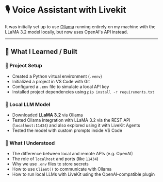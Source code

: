 # 🎙️ Voice Assistant with Livekit 

It was initially set up to use [Ollama](https://ollama.com/) running entirely on my machine with the LLaMA 3.2 model locally, but now uses OpenAI's API instead.

---

## 🚀 What I Learned / Built

### 🔧 Project Setup
- Created a Python virtual environment (`.venv`)
- Initialized a project in VS Code with Git
- Configured a `.env` file to simulate a local API key
- Installed project dependencies using `pip install -r requirements.txt`

### 🧠 Local LLM Model
- Downloaded **LLaMA 3.2** via [Ollama](https://ollama.com/library/llama3.2)
- Tested Ollama integration with LLaMA 3.2 via the REST API (`localhost:11434`) and also explored using it with LiveKit Agents
- Tested the model with custom prompts inside VS Code

### 🧪 What I Understood
- The difference between local and remote APIs (e.g. OpenAI)
- The role of `localhost` and ports (like `11434`)
- Why we use `.env` files to store secrets
- How to use `Client()` to communicate with Ollama
- How to run local LLMs with LiveKit using the OpenAI-compatible plugin
